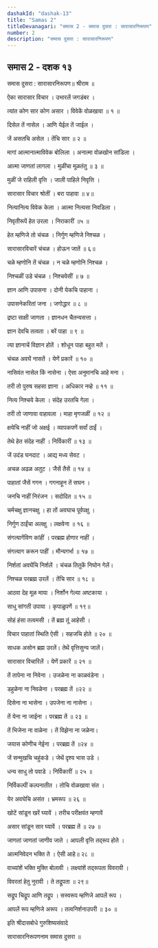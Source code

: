 ```yaml
---
dashakId: "dashak-13"
title: "Samas 2"
titleDevanagari: "समास 2 - समास दुसरा : सारासारनिरूपण"
number: 2
description: "समास दुसरा : सारासारनिरूपण"
---
```


## समास 2 - दशक १३

समास दुसरा : सारासारनिरूपण॥ श्रीराम ॥

ऐका सारासार विचार । उभारलें जगडंबर ।

त्यांत कोण सार कोण असार । विवेकें वोळखावा ॥ १ ॥

दिसेल तें नासेल । आणि येईल तें जाईल ।

जें असतचि असेल । तेंचि सार ॥ २ ॥

मागां आत्मानात्माविवेक बोलिला । अनात्मा वोळखोन सांडिला ।

आत्मा जाणतां लागला । मुळींचा मूळतंतु ॥ ३ ॥

मुळीं जे राहिली वृत्ति । जाली पाहिले निवृत्ति ।

सारासार विचार श्रोतीं । बरा पाहावा ॥ ४॥

नित्यानित्य विवेक केला । आत्मा नित्यसा निवडिला ।

निवृतीरूपें हेत उरला । निराकारीं ॥५ ॥

हेत म्हणिजे तो चंचळ । निर्गुण म्हणिजे निश्चळ ।

सारासारविचारें चंचळ । होऊन जातें ॥ ६॥

चळे म्हणोनि तें चंचळ । न चळे म्हणोनि निश्चळ ।

निश्चळीं उडे चंचळ । निश्चयेसीं ॥ ७ ॥

ज्ञान आणि उपासना । दोनी येकचि पाहाना ।

उपासनेकरितां जना । जगोद्धार ॥ ८ ॥

द्रष्टा साक्षी जाणता । ज्ञानधन चैतन्यसत्ता ।

ज्ञान देवचि तत्वता । बरें पाहा ॥ ९ ॥

त्या ज्ञानाचें विज्ञान होतें । शोधून पाहा बहुत मतें ।

चंचळ अवघें नासतें । येणें प्रकारें ॥ १० ॥

नासिवंत नासेल किं नासेना । ऐसा अनुमानचि आहे मना ।

तरी तो पुरुष सहसा ज्ञाना । अधिकार नव्हे ॥ ११ ॥

नित्य निश्चये केला । संदेह उरतचि गेला ।

तरी तो जाणावा वाहावला । माहा मृगजळीं ॥ १२ ॥

क्षयेचि नाहीं जो अक्षई । व्यापकपणें सर्वां ठाईं ।

तेथे हेत संदेह नाहीं । निर्विकारीं ॥ १३ ॥

जें उदंड घनदाट । आद्य मध्य सेवट ।

अचळ अढळ अतुट । जैसें तैसें ॥ १४ ॥

पाहातां जैसें गगन । गगनाहून तें सघन ।

जनचि नाहीं निरंजन । सदोदित ॥ १५ ॥

चर्मचक्षु ज्ञानचक्षु । हा तों अवघाच पूर्वपक्षु ।

निर्गुण ठाईंचा अलक्षु । लक्षवेना ॥ १६ ॥

संगत्यागेंविण कांहीं । परब्रह्म होणार नाहीं ।

संगत्याग करून पाहीं । मौन्यगर्भा ॥ १७ ॥

निर्शतां अवघेंचि निर्शलें । चंचळ तितुकें निघोन गेलें।

निश्चळ परब्रह्म उरलें । तेंचि सार ॥ १८ ॥

आठवा देह मूळ माया । निर्शोन गेल्या अष्टकाया ।

साधु सांगती उपाया । कृपाळुपणें ॥ १९॥

सोहं हंसा तत्वमसी । तें ब्रह्म तूं आहेसी ।

विचार पाहातां स्थिति ऐसी । सहजचि होते ॥ २० ॥

साधक असोन ब्रह्म उरलें। तेथें वृत्तिसुन्य जालें।

सारासार विचारिलें । येणें प्रकारें ॥ २१ ॥

तें तापेना ना निवेना । उजळेना ना काळवंडेना ।

डहुळेना ना निवळेना । परब्रह्म तें ॥२२ ॥

दिसेना ना भासेना । उपजेना ना नासेना ।

तें येना ना जाईना । परब्रह्म तें ॥ २३ ॥

तें भिजेना ना वाळेना । तें विझेना ना जळेना।

जयास कोणीच नेईना । परब्रह्म तें ॥२४ ॥

जें सन्मुखचि चहुंकडे । जेथें दृश्य भास उडे ।

धन्य साधु तो पवाडे । निर्विकारीं ॥ २५ ॥

निर्विकल्पीं कल्पनातीत । तोचि वोळखावा संत ।

येर अवघेचि असंत । भ्रमरूप ॥ २६ ॥

खोटें सांडून खरें घ्यावें । तरीच परीक्षवंत म्हणावें

असार सांडून सार घ्यावें । परब्रह्म तें ॥ २७ ॥

जाणतां जाणतां जाणीव जाते । आपली वृत्ति तद्‌रूप होते ।

आत्मनिवेदन भक्ति ते । ऐसी आहे॥ २८ ॥

वाच्यांशें भक्ति मुक्ति बोलावी । लक्ष्यांशें तद्‌रूपता विवरावी ।

विवरतां हेतु नुरावी । ते तद्रूपता ॥ २९॥

सद्रूप चिद्रूप आणि तद्रूप । सस्वरूप म्हणिजे आपलें रूप ।

आपलें रूप म्हणिजे अरूप । तत्वनिर्शनाउपरी ॥ ३० ॥

इति श्रीदासबोधे गुरुशिष्यसंवादे

सारासारनिरूपणनाम समास दुसरा ॥